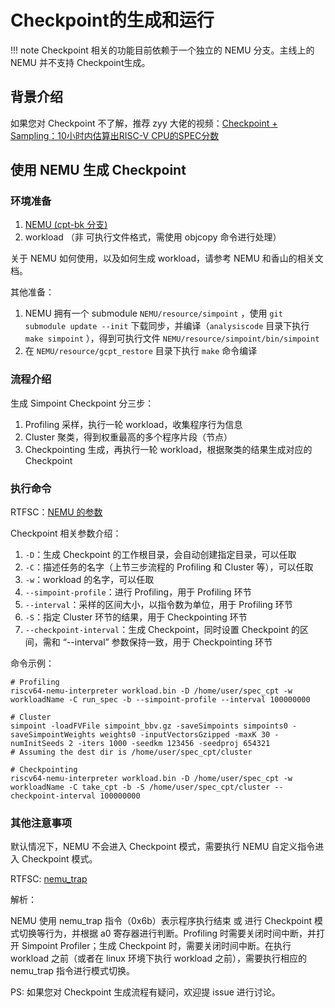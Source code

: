Checkpoint的生成和运行
=====================

!!! note
    Checkpoint 相关的功能目前依赖于一个独立的 NEMU 分支。主线上的 NEMU 并不支持 Checkpoint生成。

## 背景介绍

如果您对 Checkpoint 不了解，推荐 zyy 大佬的视频：[Checkpoint + Sampling：10小时内估算出RISC-V CPU的SPEC分数](https://www.bilibili.com/video/BV1eb4y167cE)

## 使用 NEMU 生成 Checkpoint

### 环境准备

1. [NEMU (cpt-bk 分支)](https://github.com/OpenXiangShan/NEMU/tree/cpt-bk)
2. workload （非 可执行文件格式，需使用 objcopy 命令进行处理）

关于 NEMU 如何使用，以及如何生成 workload，请参考 NEMU 和香山的相关文档。

其他准备：

1. NEMU 拥有一个 submodule `NEMU/resource/simpoint` ，使用 `git submodule update --init` 下载同步，并编译（`analysiscode` 目录下执行 `make simpoint` ），得到可执行文件 `NEMU/resource/simpoint/bin/simpoint`
2. 在 `NEMU/resource/gcpt_restore` 目录下执行 `make` 命令编译

### 流程介绍

生成 Simpoint Checkpoint 分三步：

1. Profiling 采样，执行一轮 workload，收集程序行为信息
2. Cluster 聚类，得到权重最高的多个程序片段（节点）
3. Checkpointing 生成，再执行一轮 workload，根据聚类的结果生成对应的 Checkpoint

### 执行命令

RTFSC：[NEMU 的参数](https://github.com/OpenXiangShan/NEMU/blob/cpt-bk/src/monitor/monitor.c#L178)

Checkpoint 相关参数介绍：

1. `-D`：生成 Checkpoint 的工作根目录，会自动创建指定目录，可以任取
2. `-C`：描述任务的名字（上节三步流程的 Profiling 和 Cluster 等），可以任取
3. `-w`：workload 的名字，可以任取
4. `--simpoint-profile`：进行 Profiling，用于 Profiling 环节
5. `--interval`：采样的区间大小，以指令数为单位，用于 Profiling 环节
6. `-S`：指定 Cluster 环节的结果，用于 Checkpointing 环节
7. `--checkpoint-interval`：生成 Checkpoint，同时设置 Checkpoint 的区间，需和 “--interval” 参数保持一致，用于 Checkpointing 环节

命令示例：

```shell
# Profiling
riscv64-nemu-interpreter workload.bin -D /home/user/spec_cpt -w workloadName -C run_spec -b --simpoint-profile --interval 100000000

# Cluster
simpoint -loadFVFile simpoint_bbv.gz -saveSimpoints simpoints0 -saveSimpointWeights weights0 -inputVectorsGzipped -maxK 30 -numInitSeeds 2 -iters 1000 -seedkm 123456 -seedproj 654321
# Assuming the dest dir is /home/user/spec_cpt/cluster

# Checkpointing
riscv64-nemu-interpreter workload.bin -D /home/user/spec_cpt -w workloadName -C take_cpt -b -S /home/user/spec_cpt/cluster --checkpoint-interval 100000000
```

### 其他注意事项

默认情况下，NEMU 不会进入 Checkpoint 模式，需要执行 NEMU 自定义指令进入 Checkpoint 模式。

RTFSC: [nemu_trap](https://github.com/OpenXiangShan/NEMU/blob/cpt-bk/src/isa/riscv64/exec/special.c#L25)

解析：

NEMU 使用 nemu_trap 指令（0x6b）表示程序执行结束 或 进行 Checkpoint 模式切换等行为，并根据 a0 寄存器进行判断。Profiling 时需要关闭时间中断，并打开 Simpoint Profiler；生成 Checkpoint 时，需要关闭时间中断。在执行 workload 之前（或者在 linux 环境下执行 workload 之前），需要执行相应的 nemu_trap 指令进行模式切换。

PS:
如果您对 Checkpoint 生成流程有疑问，欢迎提 issue 进行讨论。